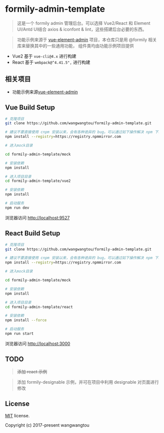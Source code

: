 # formily-admin-template

> 这是一个 formily admin 管理后台。可以选择 Vue2/React 和 Element UI/Antd UI结合 axios & iconfont & lint，这些搭建后台必要的东西。

> 功能示例来源于 [vue-element-admin](https://github.com/PanJiaChen/vue-element-admin) 项目，本仓库只是用 @formily 相关库来替换其中的一些通用功能， 组件类均由功能示例项目提供


* Vue2 基于 `vue-cli@4.x` 进行构建
* React 基于 `webpack@^4.41.5",` 进行构建

## 相关项目

- 功能示例来源[vue-element-admin](https://github.com/PanJiaChen/vue-element-admin)

## Vue Build Setup

```bash
# 克隆项目
git clone https://github.com/wangwangtou/formily-admin-template.git

# 建议不要直接使用 cnpm 安装以来，会有各种诡异的 bug。可以通过如下操作解决 npm 下载速度慢的问题
npm install --registry=https://registry.npmmirror.com

# 进入mock目录

cd formily-admin-template/mock

# 安装依赖
npm install

# 进入项目目录
cd formily-admin-template/vue2

# 安装依赖
npm install

# 启动服务
npm run dev
```

浏览器访问 [http://localhost:9527](http://localhost:9527)

## React Build Setup

```bash
# 克隆项目
git clone https://github.com/wangwangtou/formily-admin-template.git

# 建议不要直接使用 cnpm 安装以来，会有各种诡异的 bug。可以通过如下操作解决 npm 下载速度慢的问题
npm install --registry=https://registry.npmmirror.com

# 进入mock目录

cd formily-admin-template/mock

# 安装依赖
npm install

# 进入项目目录
cd formily-admin-template/react

# 安装依赖
npm install --force

# 启动服务
npm run start
```

浏览器访问 [http://localhost:3000](http://localhost:3000)
## TODO

> <del>添加 react 示例</del>

> 添加 formily-designable 示例，并可在项目中利用 designable 对页面进行修改

## License

[MIT](./LICENSE) license.

Copyright (c) 2017-present wangwangtou
